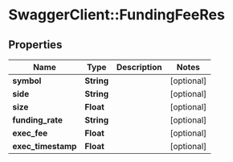 # SwaggerClient::FundingFeeRes

## Properties
Name | Type | Description | Notes
------------ | ------------- | ------------- | -------------
**symbol** | **String** |  | [optional] 
**side** | **String** |  | [optional] 
**size** | **Float** |  | [optional] 
**funding_rate** | **String** |  | [optional] 
**exec_fee** | **Float** |  | [optional] 
**exec_timestamp** | **Float** |  | [optional] 


